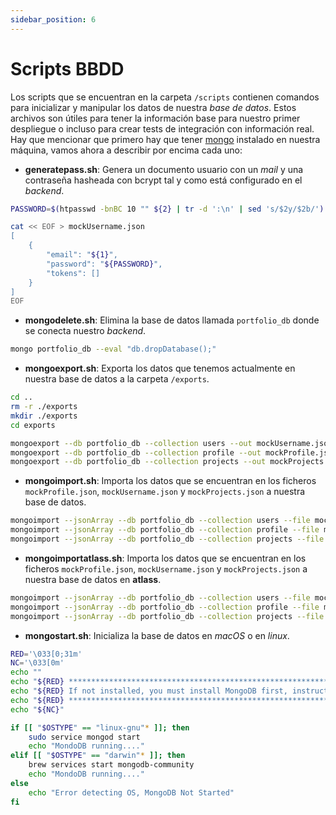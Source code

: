 ```yaml
---
sidebar_position: 6
---
```


# Scripts BBDD

Los scripts que se encuentran en la carpeta `/scripts` contienen comandos para inicializar y manipular los datos de nuestra *base de datos*. Estos archivos son útiles para tener la información base para nuestro primer despliegue o incluso para crear tests de integración con información real. Hay que mencionar que primero hay que tener [mongo](https://docs.mongodb.com/manual/installation/) instalado en nuestra máquina, vamos ahora a describir por encima cada uno:

* **generatepass.sh**: Genera un documento usuario con un *mail* y una contraseña hasheada con bcrypt tal y como está configurado en el *backend*.
  
```bash title="generatepass.sh"
PASSWORD=$(htpasswd -bnBC 10 "" ${2} | tr -d ':\n' | sed 's/$2y/$2b/')

cat << EOF > mockUsername.json
[
    {
        "email": "${1}",
        "password": "${PASSWORD}",
        "tokens": []
    }
]
EOF
```

* **mongodelete.sh**: Elimina la base de datos llamada `portfolio_db` donde se conecta nuestro *backend*.

```bash title="mongodelete.sh"
mongo portfolio_db --eval "db.dropDatabase();"
```

* **mongoexport.sh**: Exporta los datos que tenemos actualmente en nuestra base de datos a la carpeta `/exports`.

```bash title="mongoexport.sh"
cd ..
rm -r ./exports
mkdir ./exports
cd exports

mongoexport --db portfolio_db --collection users --out mockUsername.json
mongoexport --db portfolio_db --collection profile --out mockProfile.json
mongoexport --db portfolio_db --collection projects --out mockProjects.json
```

* **mongoimport.sh**: Importa los datos que se encuentran en los ficheros `mockProfile.json`, `mockUsername.json` y `mockProjects.json` a nuestra base de datos.

```bash title="mongoimport.sh"
mongoimport --jsonArray --db portfolio_db --collection users --file mockUsername.json
mongoimport --jsonArray --db portfolio_db --collection profile --file mockProfile.json
mongoimport --jsonArray --db portfolio_db --collection projects --file mockProjects.json
```

* **mongoimportatlass.sh**: Importa los datos que se encuentran en los ficheros `mockProfile.json`, `mockUsername.json` y `mockProjects.json` a nuestra base de datos en **atlass**.

```bash title="mongoimportatlass.sh"
mongoimport --jsonArray --db portfolio_db --collection users --file mockUsername.json --uri ${1}
mongoimport --jsonArray --db portfolio_db --collection profile --file mockProfile.json --uri ${1}
mongoimport --jsonArray --db portfolio_db --collection projects --file mockProjects.json --uri ${1}
```

* **mongostart.sh**: Inicializa la base de datos en *macOS* o en *linux*.

```bash title="mongostart.sh"
RED='\033[0;31m'
NC='\033[0m'
echo ""
echo "${RED} ******************************************************************************************************************"
echo "${RED} If not installed, you must install MongoDB first, instructions here: https://docs.mongodb.com/manual/installation/"
echo "${RED} ******************************************************************************************************************"
echo "${NC}"

if [[ "$OSTYPE" == "linux-gnu"* ]]; then
    sudo service mongod start
    echo "MondoDB running...."
elif [[ "$OSTYPE" == "darwin"* ]]; then
    brew services start mongodb-community
    echo "MondoDB running...."
else
    echo "Error detecting OS, MongoDB Not Started"
fi
```
